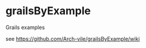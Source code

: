 grailsByExample
===============

Grails examples

see
https://github.com/Arch-vile/grailsByExample/wiki
